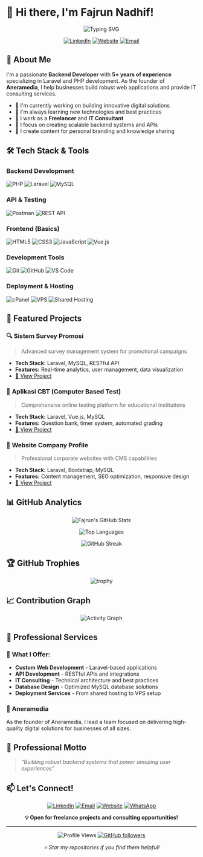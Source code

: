 # 👋 Hi there, I'm Fajrun Nadhif!

<div align="center">

![Typing SVG](https://readme-typing-svg.herokuapp.com?font=Fira+Code&pause=1000&color=F75C7E&center=true&vCenter=true&width=435&lines=Backend+Developer+%7C+Laravel+Expert;Web+%26+App+Consultant;Founder+%40+Aneramedia;5%2B+Years+of+Experience)

[![LinkedIn](https://img.shields.io/badge/LinkedIn-0077B5?style=for-the-badge&logo=linkedin&logoColor=white)](https://linkedin.com/in/fajrunnadhif)
[![Website](https://img.shields.io/badge/Website-4285F4?style=for-the-badge&logo=google-chrome&logoColor=white)](https://aneramedia.com)
[![Email](https://img.shields.io/badge/Email-D14836?style=for-the-badge&logo=gmail&logoColor=white)](mailto:fajrun@aneramedia.com)

</div>

## 🚀 About Me

I'm a passionate **Backend Developer** with **5+ years of experience** specializing in Laravel and PHP development. As the founder of **Aneramedia**, I help businesses build robust web applications and provide IT consulting services.

- 🔭 I'm currently working on building innovative digital solutions
- 🌱 I'm always learning new technologies and best practices
- 💼 I work as a **Freelancer** and **IT Consultant**
- 🎯 I focus on creating scalable backend systems and APIs
- 📝 I create content for personal branding and knowledge sharing

## 🛠️ Tech Stack & Tools

### **Backend Development**
![PHP](https://img.shields.io/badge/PHP-777BB4?style=for-the-badge&logo=php&logoColor=white)
![Laravel](https://img.shields.io/badge/Laravel-FF2D20?style=for-the-badge&logo=laravel&logoColor=white)
![MySQL](https://img.shields.io/badge/MySQL-4479A1?style=for-the-badge&logo=mysql&logoColor=white)

### **API & Testing**
![Postman](https://img.shields.io/badge/Postman-FF6C37?style=for-the-badge&logo=postman&logoColor=white)
![REST API](https://img.shields.io/badge/REST_API-02569B?style=for-the-badge&logo=rest&logoColor=white)

### **Frontend (Basics)**
![HTML5](https://img.shields.io/badge/HTML5-E34F26?style=for-the-badge&logo=html5&logoColor=white)
![CSS3](https://img.shields.io/badge/CSS3-1572B6?style=for-the-badge&logo=css3&logoColor=white)
![JavaScript](https://img.shields.io/badge/JavaScript-F7DF1E?style=for-the-badge&logo=javascript&logoColor=black)
![Vue.js](https://img.shields.io/badge/Vue.js-4FC08D?style=for-the-badge&logo=vue.js&logoColor=white)

### **Development Tools**
![Git](https://img.shields.io/badge/Git-F05032?style=for-the-badge&logo=git&logoColor=white)
![GitHub](https://img.shields.io/badge/GitHub-100000?style=for-the-badge&logo=github&logoColor=white)
![VS Code](https://img.shields.io/badge/VS_Code-007ACC?style=for-the-badge&logo=visual-studio-code&logoColor=white)

### **Deployment & Hosting**
![cPanel](https://img.shields.io/badge/cPanel-FF6C2C?style=for-the-badge&logo=cpanel&logoColor=white)
![VPS](https://img.shields.io/badge/VPS-4285F4?style=for-the-badge&logo=google-cloud&logoColor=white)
![Shared Hosting](https://img.shields.io/badge/Shared_Hosting-00A4CC?style=for-the-badge&logo=hostinger&logoColor=white)

## 🎯 Featured Projects

### 🔍 **Sistem Survey Promosi**
> Advanced survey management system for promotional campaigns
- **Tech Stack:** Laravel, MySQL, RESTful API
- **Features:** Real-time analytics, user management, data visualization
- [🔗 View Project](#)

### 📝 **Aplikasi CBT (Computer Based Test)**
> Comprehensive online testing platform for educational institutions
- **Tech Stack:** Laravel, Vue.js, MySQL
- **Features:** Question bank, timer system, automated grading
- [🔗 View Project](#)

### 🏢 **Website Company Profile**
> Professional corporate websites with CMS capabilities
- **Tech Stack:** Laravel, Bootstrap, MySQL
- **Features:** Content management, SEO optimization, responsive design
- [🔗 View Project](#)

## 📊 GitHub Analytics

<div align="center">

![Fajrun's GitHub Stats](https://github-readme-stats.vercel.app/api?username=fajrunnadhif&show_icons=true&theme=radical&hide_border=true&count_private=true)

![Top Languages](https://github-readme-stats.vercel.app/api/top-langs/?username=fajrunnadhif&layout=compact&theme=radical&hide_border=true)

![GitHub Streak](https://github-readme-streak-stats.herokuapp.com/?user=fajrunnadhif&theme=radical&hide_border=true)

</div>

## 🏆 GitHub Trophies
<div align="center">

![trophy](https://github-profile-trophy.vercel.app/?username=fajrunnadhif&theme=radical&no-frame=true&no-bg=false&margin-w=4)

</div>

## 📈 Contribution Graph
<div align="center">

![Activity Graph](https://github-readme-activity-graph.vercel.app/graph?username=fajrunnadhif&bg_color=0D1117&color=F85D7F&line=F85D7F&point=FFFFFF&area=true&hide_border=true)

</div>

## 💼 Professional Services

### 🎯 **What I Offer:**
- **Custom Web Development** - Laravel-based applications
- **API Development** - RESTful APIs and integrations
- **IT Consulting** - Technical architecture and best practices
- **Database Design** - Optimized MySQL database solutions
- **Deployment Services** - From shared hosting to VPS setup

### 🏢 **Aneramedia**
As the founder of Aneramedia, I lead a team focused on delivering high-quality digital solutions for businesses of all sizes.

## 🌟 Professional Motto

> *"Building robust backend systems that power amazing user experiences"*

## 📫 Let's Connect!

<div align="center">

[![LinkedIn](https://img.shields.io/badge/LinkedIn-Connect-0077B5?style=for-the-badge&logo=linkedin)](https://linkedin.com/in/fajrunnadhif)
[![Email](https://img.shields.io/badge/Email-Contact-D14836?style=for-the-badge&logo=gmail)](mailto:fajrun@aneramedia.com)
[![Website](https://img.shields.io/badge/Website-Visit-4285F4?style=for-the-badge&logo=google-chrome)](https://aneramedia.com)
[![WhatsApp](https://img.shields.io/badge/WhatsApp-Chat-25D366?style=for-the-badge&logo=whatsapp)](https://wa.me/your-number)

**💡 Open for freelance projects and consulting opportunities!**

</div>

---

<div align="center">

![Profile Views](https://komarev.com/ghpvc/?username=fajrunnadhif&color=brightgreen&style=flat-square)
[![GitHub followers](https://img.shields.io/github/followers/fajrunnadhif?label=Follow&style=social)](https://github.com/fajrunnadhif)

*⭐ Star my repositories if you find them helpful!*

</div>
